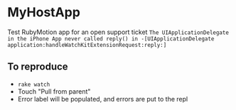 # MyHostApp
Test RubyMotion app for an open support ticket
`The UIApplicationDelegate in the iPhone App never called reply() in -[UIApplicationDelegate application:handleWatchKitExtensionRequest:reply:]`

## To reproduce
* `rake watch`
* Touch "Pull from parent"
* Error label will be populated, and errors are put to the repl
